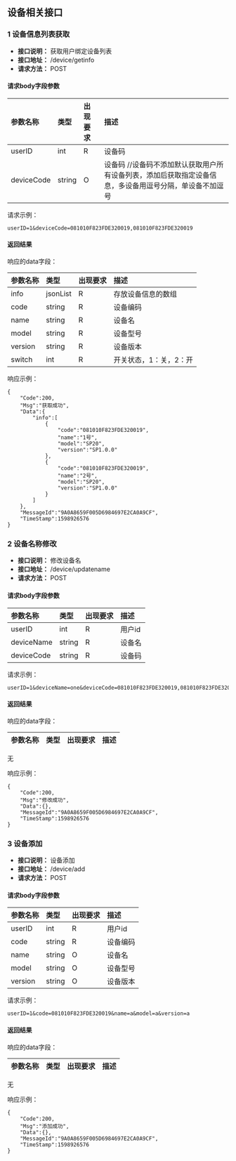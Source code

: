 ## 设备相关接口
### 1 设备信息列表获取
- **接口说明：** 获取用户绑定设备列表
- **接口地址：** /device/getinfo
- **请求方法：** POST

#### 请求body字段参数

参数名称						|类型		|出现要求	|描述  
:----						|:---		|:------	|:---	
userID					    |int		|R			|设备码
deviceCode					|string		|O			|设备码  //设备码不添加默认获取用户所有设备列表，添加后获取指定设备信息，多设备用逗号分隔，单设备不加逗号

请求示例：

```
userID=1&deviceCode=081010F823FDE320019,081010F823FDE320019
```

#### 返回结果

响应的data字段：

参数名称						|类型		|出现要求	|描述  
:----						|:---		|:------	|:---	
info                        |jsonList   |R          |存放设备信息的数组
    code                    |string     |R          |设备编码
    name                    |string     |R          |设备名
    model                   |string     |R          |设备型号
    version                 |string     |R          |设备版本
    switch                  |int        |R          |开关状态，1：关，2：开

响应示例：

```
{
    "Code":200,
    "Msg":"获取成功",
    "Data":{
        "info":[
            {
                "code":"081010F823FDE320019",
                "name":"1号",
                "model":"SP20",
                "version":"SP1.0.0"
            },
            {
                "code":"081010F823FDE320019",
                "name":"2号",
                "model":"SP20",
                "version":"SP1.0.0"
            }
        ]
    },
    "MessageId":"9A0A8659F005D6984697E2CA0A9CF",
    "TimeStamp":1598926576
}
```

### 2 设备名称修改
- **接口说明：** 修改设备名
- **接口地址：** /device/updatename
- **请求方法：** POST

#### 请求body字段参数

参数名称						|类型		|出现要求	|描述  
:----						|:---		|:------	|:---	
userID					    |int		|R			|用户id
deviceName				    |string		|R			|设备名
deviceCode					|string		|R			|设备码

请求示例：

```
userID=1&deviceName=one&deviceCode=081010F823FDE320019,081010F823FDE320019
```

#### 返回结果

响应的data字段：

参数名称						|类型		|出现要求	|描述  
:----						|:---		|:------	|:---	
无

响应示例：

```
{
    "Code":200,
    "Msg":"修改成功",
    "Data":{},
    "MessageId":"9A0A8659F005D6984697E2CA0A9CF",
    "TimeStamp":1598926576
}
```

### 3 设备添加
- **接口说明：** 设备添加
- **接口地址：** /device/add
- **请求方法：** POST

#### 请求body字段参数

参数名称						|类型		|出现要求	|描述  
:----						|:---		|:------	|:---	
userID					    |int		|R			|用户id
code                        |string     |R          |设备编码
name                        |string     |O          |设备名
model                       |string     |O          |设备型号
version                     |string     |O          |设备版本

请求示例：

```
userID=1&code=081010F823FDE320019&name=a&model=a&version=a
```

#### 返回结果

响应的data字段：

参数名称						|类型		|出现要求	|描述  
:----						|:---		|:------	|:---	
无

响应示例：

```
{
    "Code":200,
    "Msg":"添加成功",
    "Data":{},
    "MessageId":"9A0A8659F005D6984697E2CA0A9CF",
    "TimeStamp":1598926576
}
```
